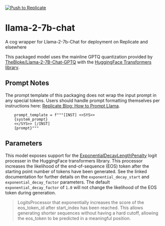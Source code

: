 [![Push to Replicate](https://github.com/Arboreal-AI/llama-2-7b-chat/actions/workflows/main.yml/badge.svg)](https://github.com/Arboreal-AI/llama-2-7b-chat/actions/workflows/main.yml)

# llama-2-7b-chat
A cog wrapper for Llama-2-7b-Chat for deployment on Replicate and elsewhere

This packaged model uses the mainline GPTQ quantization provided by [TheBloke/Llama-2-7B-Chat-GPTQ](https://huggingface.co/TheBloke/Llama-2-7B-Chat-GPTQ) with the [HuggingFace Transformers library](https://huggingface.co/docs/transformers/index).

## Prompt Notes

The prompt template of this packaging does not wrap the input prompt in any special tokens. Users should handle prompt formatting themselves per instructions here: [Replicate Blog: How to Prompt Llama](https://replicate.com/blog/how-to-prompt-llama).

```
    prompt_template = f"""[INST] <<SYS>>
    {system_prompt}
    <</SYS>> [/INST]
    {prompt}"""
```

## Parameters

This model exposes support for the [ExponentialDecayLengthPenalty](https://huggingface.co/docs/transformers/main/en/internal/generation_utils#transformers.ExponentialDecayLengthPenalty) logit processer in the HuggingFace transformers library. This processor increases the likelihood of the end-of-sequence (EOS) token after the starting point number of tokens have been generated. See the linked documentation for further details on the `exponential_decay_start` and `exponential_decay_factor` parameters. The default `exponential_decay_factor` of `1.0` will not change the likelihood of the EOS token during generation.


> LogitsProcessor that exponentially increases the score of the eos_token_id after start_index has been reached. This allows generating shorter sequences without having a hard cutoff, allowing the eos_token to be predicted in a meaningful position.

